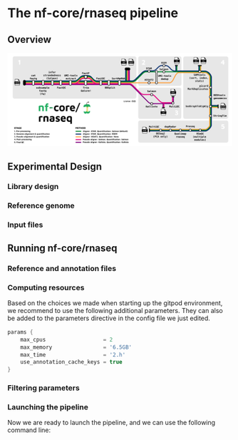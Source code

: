 # The nf-core/rnaseq pipeline



## Overview

![rnaseq overview](./img/nf-core-rnaseq_metro_map_grey.png)

## Experimental Design



### Library design


### Reference genome


### Input files


## Running nf-core/rnaseq


### Reference and annotation files



### Computing resources

Based on the choices we made when starting up the gitpod environment, we recommend to use the following additional parameters.
They can also be added to the parameters directive in the config file we just edited.

```groovy
params {
    max_cpus                  = 2
    max_memory                = '6.5GB'
    max_time                  = '2.h'
    use_annotation_cache_keys = true
}
```


### Filtering parameters



### Launching the pipeline

Now we are ready to launch the pipeline, and we can use the following command line:

```bash

```

